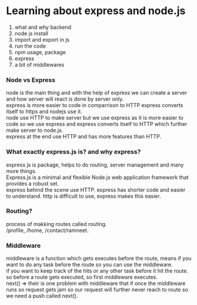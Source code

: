 <h1>Learning about express and node.js</h1>

1. what and why backend
2. node js install
3. import and export in js
4. run the code
5. npm usage, package
6. express
7. a bit of middlewares

<h3>Node vs Express</h3>
node is the main thing and with the help of express we can create a server and how server will react is done by server only.
<br>
express is more easier to code in comparrison to HTTP express converts itself to https and nodejs use it.
<br>
node use HTTP to make server but we use express as it is more easier to code so we use express and express converts itself to HTTP which further make server to node.js.
<br>
express at the end use HTTP and has more features than HTTP. 
<br>
<h3>What exactly express.js is? and why express?</h3>
express js is package, helps to do routing, server management and many more things.
<br>
Express.js is a minimal and flexible Node.js web application framework that provides a robust set.
<br>
express behind the scene use HTTP.
express has shorter code and easier to understand.
http is difficult to use, express makes this easier.
<br>
<h3>Routing?</h3>
process of makking routes called routing. 
<br>
/profile, /home, /contact/ramneet.
<br>
<h3>Middleware</h3>
middleware is a function which gets executes before the route, means if you want to do any task before the route so you can use the middleware.
<br>
if you want to keep track of the hits or any other task before it hit the route.
<br>
so before a route gets executed, so first middleware executes.
<br>
next() =>  their is one problem with middleware that if once the middleware runs so request gets jam so our request will further never reach to route so we need a push called next().
